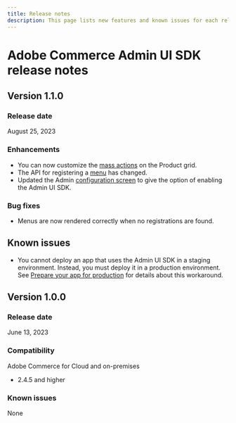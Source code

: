 ```yaml
---
title: Release notes
description: This page lists new features and known issues for each release of Adobe Commerce Admin UI SDK
---
```


# Adobe Commerce Admin UI SDK release notes

## Version 1.1.0

### Release date

August 25, 2023

### Enhancements

* You can now customize the [mass actions](extension-points/product.md) on the Product grid.
* The API for registering a [menu](extension-points/menu.md) has changed.
* Updated the Admin [configuration screen](configuration.md) to give the option of enabling the Admin UI SDK.

### Bug fixes

* Menus are now rendered correctly when no registrations are found.

## Known issues

* You cannot deploy an app that uses the Admin UI SDK in a staging environment. Instead, you must deploy it in a production environment. See [Prepare your app for production](publish.md) for details about this workaround.

## Version 1.0.0

### Release date

June 13, 2023

### Compatibility

Adobe Commerce for Cloud and on-premises

*  2.4.5 and higher

### Known issues

None
